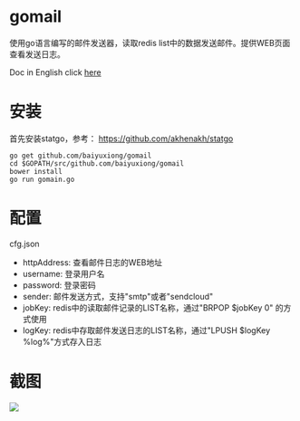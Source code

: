# gomail
使用go语言编写的邮件发送器，读取redis list中的数据发送邮件。提供WEB页面查看发送日志。

Doc in English click [here](https://github.com/baiyuxiong/gomail/blob/master/README_en.md)

# 安装
首先安装statgo，参考： https://github.com/akhenakh/statgo

````
go get github.com/baiyuxiong/gomail
cd $GOPATH/src/github.com/baiyuxiong/gomail
bower install
go run gomain.go
````

# 配置
cfg.json

* httpAddress: 查看邮件日志的WEB地址
* username: 登录用户名
* password: 登录密码
* sender: 邮件发送方式，支持"smtp"或者"sendcloud"
* jobKey: redis中的读取邮件记录的LIST名称，通过"BRPOP $jobKey 0" 的方式使用
* logKey: redis中存取邮件发送日志的LIST名称，通过"LPUSH $logKey %log%"方式存入日志

# 截图
![](http://baiyuxiong.com/download/screenshot.png)
